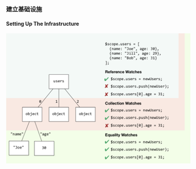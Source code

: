 ### 建立基础设施
#### Setting Up The Infrastructure

![](/assets/4-watching-collections/watching-collections.png)